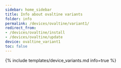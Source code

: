 ```yaml
---
sidebar: home_sidebar
title: Info about ovaltine variants
folder: info
permalink: /devices/ovaltine/variant1/
redirect_from:
- /devices/ovaltine/install
- /devices/ovaltine/update
device: ovaltine_variant1
toc: false
---
```

{% include templates/device_variants.md info=true %}
